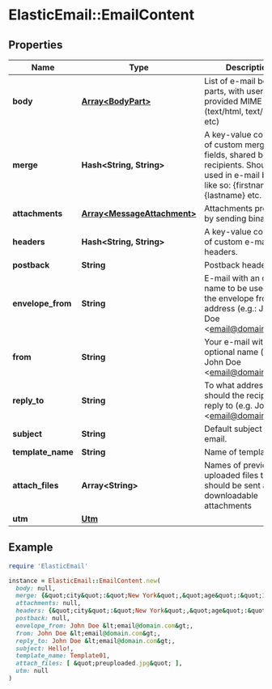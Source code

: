 # ElasticEmail::EmailContent

## Properties

| Name | Type | Description | Notes |
| ---- | ---- | ----------- | ----- |
| **body** | [**Array&lt;BodyPart&gt;**](BodyPart.md) | List of e-mail body parts, with user-provided MIME types (text/html, text/plain etc) | [optional] |
| **merge** | **Hash&lt;String, String&gt;** | A key-value collection of custom merge fields, shared between recipients. Should be used in e-mail body like so: {firstname}, {lastname} etc. | [optional] |
| **attachments** | [**Array&lt;MessageAttachment&gt;**](MessageAttachment.md) | Attachments provided by sending binary data | [optional] |
| **headers** | **Hash&lt;String, String&gt;** | A key-value collection of custom e-mail headers. | [optional] |
| **postback** | **String** | Postback header. | [optional] |
| **envelope_from** | **String** | E-mail with an optional name to be used as the envelope from address (e.g.: John Doe &lt;email@domain.com&gt;) | [optional] |
| **from** | **String** | Your e-mail with an optional name (e.g.: John Doe &lt;email@domain.com&gt;) | [optional] |
| **reply_to** | **String** | To what address should the recipients reply to (e.g. John Doe &lt;email@domain.com&gt;) | [optional] |
| **subject** | **String** | Default subject of email. | [optional] |
| **template_name** | **String** | Name of template. | [optional] |
| **attach_files** | **Array&lt;String&gt;** | Names of previously uploaded files that should be sent as downloadable attachments | [optional] |
| **utm** | [**Utm**](Utm.md) |  | [optional] |

## Example

```ruby
require 'ElasticEmail'

instance = ElasticEmail::EmailContent.new(
  body: null,
  merge: {&quot;city&quot;:&quot;New York&quot;,&quot;age&quot;:&quot;34&quot;},
  attachments: null,
  headers: {&quot;city&quot;:&quot;New York&quot;,&quot;age&quot;:&quot;34&quot;},
  postback: null,
  envelope_from: John Doe &lt;email@domain.com&gt;,
  from: John Doe &lt;email@domain.com&gt;,
  reply_to: John Doe &lt;email@domain.com&gt;,
  subject: Hello!,
  template_name: Template01,
  attach_files: [ &quot;preuploaded.jpg&quot; ],
  utm: null
)
```

